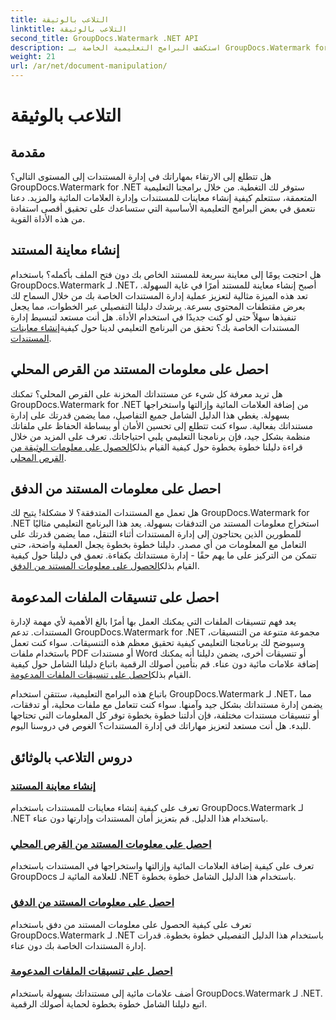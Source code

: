 ```yaml
---
title: التلاعب بالوثيقة
linktitle: التلاعب بالوثيقة
second_title: GroupDocs.Watermark .NET API
description: استكشف البرامج التعليمية الخاصة بـ GroupDocs.Watermark for .NET حول إنشاء معاينات المستندات وإدارة العلامات المائية. تعزيز أمن المستندات وإدارتها.
weight: 21
url: /ar/net/document-manipulation/
---
```


# التلاعب بالوثيقة

## مقدمة

هل تتطلع إلى الارتقاء بمهاراتك في إدارة المستندات إلى المستوى التالي؟ GroupDocs.Watermark for .NET ستوفر لك التغطية. من خلال برامجنا التعليمية المتعمقة، ستتعلم كيفية إنشاء معاينات للمستندات وإدارة العلامات المائية والمزيد. دعنا نتعمق في بعض البرامج التعليمية الأساسية التي ستساعدك على تحقيق أقصى استفادة من هذه الأداة القوية.


## إنشاء معاينة المستند
 هل احتجت يومًا إلى معاينة سريعة للمستند الخاص بك دون فتح الملف بأكمله؟ باستخدام GroupDocs.Watermark لـ .NET، أصبح إنشاء معاينة للمستند أمرًا في غاية السهولة. تعد هذه الميزة مثالية لتعزيز عملية إدارة المستندات الخاصة بك من خلال السماح لك بعرض مقتطفات المحتوى بسرعة. يرشدك دليلنا التفصيلي عبر الخطوات، مما يجعل تنفيذها سهلاً حتى لو كنت جديدًا في استخدام الأداة. هل أنت مستعد لتبسيط إدارة المستندات الخاصة بك؟ تحقق من البرنامج التعليمي لدينا حول كيفية[إنشاء معاينات المستندات](./generate-document-preview/).

## احصل على معلومات المستند من القرص المحلي
هل تريد معرفة كل شيء عن مستنداتك المخزنة على القرص المحلي؟ تمكنك GroupDocs.Watermark for .NET من إضافة العلامات المائية وإزالتها واستخراجها بسهولة. يغطي هذا الدليل الشامل جميع التفاصيل، مما يضمن قدرتك على إدارة مستنداتك بفعالية. سواء كنت تتطلع إلى تحسين الأمان أو ببساطة الحفاظ على ملفاتك منظمة بشكل جيد، فإن برنامجنا التعليمي يلبي احتياجاتك. تعرف على المزيد من خلال قراءة دليلنا خطوة بخطوة حول كيفية القيام بذلك[الحصول على معلومات الوثيقة من القرص المحلي](./get-document-info-local-disk/).

## احصل على معلومات المستند من الدفق
 هل تعمل مع المستندات المتدفقة؟ لا مشكلة! يتيح لك GroupDocs.Watermark for .NET استخراج معلومات المستند من التدفقات بسهولة. يعد هذا البرنامج التعليمي مثاليًا للمطورين الذين يحتاجون إلى إدارة المستندات أثناء التنقل، مما يضمن قدرتك على التعامل مع المعلومات من أي مصدر. دليلنا خطوة بخطوة يجعل العملية واضحة، حتى تتمكن من التركيز على ما يهم حقًا - إدارة مستنداتك بكفاءة. تعمق في دليلنا حول كيفية القيام بذلك[الحصول على معلومات المستند من الدفق](./get-document-info-stream/).

## احصل على تنسيقات الملفات المدعومة
 يعد فهم تنسيقات الملفات التي يمكنك العمل بها أمرًا بالغ الأهمية لأي مهمة لإدارة المستندات. تدعم GroupDocs.Watermark for .NET مجموعة متنوعة من التنسيقات، وسيوضح لك برنامجنا التعليمي كيفية تحقيق معظم هذه التنسيقات. سواء كنت تعمل باستخدام ملفات PDF أو مستندات Word أو تنسيقات أخرى، يضمن دليلنا أنه يمكنك إضافة علامات مائية دون عناء. قم بتأمين أصولك الرقمية باتباع دليلنا الشامل حول كيفية القيام بذلك[احصل على تنسيقات الملفات المدعومة](./get-supported-file-formats/).

باتباع هذه البرامج التعليمية، ستتقن استخدام GroupDocs.Watermark لـ .NET، مما يضمن إدارة مستنداتك بشكل جيد وآمنها. سواء كنت تتعامل مع ملفات محلية، أو تدفقات، أو تنسيقات مستندات مختلفة، فإن أدلتنا خطوة بخطوة توفر كل المعلومات التي تحتاجها للبدء. هل أنت مستعد لتعزيز مهاراتك في إدارة المستندات؟ الغوص في دروسنا اليوم.
## دروس التلاعب بالوثائق
### [إنشاء معاينة المستند](./generate-document-preview/)
تعرف على كيفية إنشاء معاينات للمستندات باستخدام GroupDocs.Watermark لـ .NET باستخدام هذا الدليل. قم بتعزيز أمان المستندات وإدارتها دون عناء.
### [احصل على معلومات المستند من القرص المحلي](./get-document-info-local-disk/)
تعرف على كيفية إضافة العلامات المائية وإزالتها واستخراجها في المستندات باستخدام GroupDocs للعلامة المائية لـ .NET باستخدام هذا الدليل الشامل خطوة بخطوة.
### [احصل على معلومات المستند من الدفق](./get-document-info-stream/)
تعرف على كيفية الحصول على معلومات المستند من دفق باستخدام GroupDocs.Watermark لـ .NET باستخدام هذا الدليل التفصيلي خطوة بخطوة. قدرات إدارة المستندات الخاصة بك دون عناء.
### [احصل على تنسيقات الملفات المدعومة](./get-supported-file-formats/)
أضف علامات مائية إلى مستنداتك بسهولة باستخدام GroupDocs.Watermark لـ .NET. اتبع دليلنا الشامل خطوة بخطوة لحماية أصولك الرقمية.